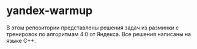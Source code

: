 # yandex-warmup
В этом репозитории представлены решения задач из разминки с тренировок по алгоритмам 4.0 от Яндекса. Все решения написаны на языке C++.
